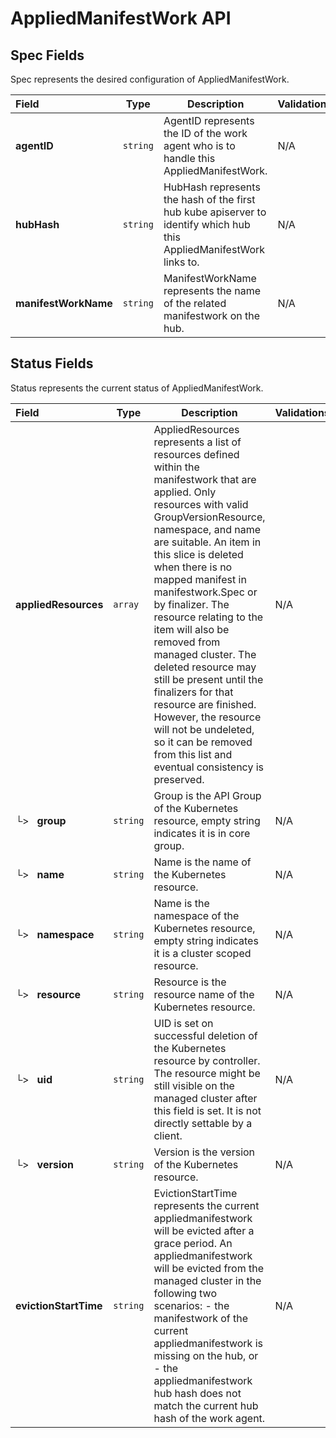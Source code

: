 # AppliedManifestWork API

## Spec Fields

Spec represents the desired configuration of AppliedManifestWork.

| Field | Type | Description | Validations |
|:---|---|---|---|
|  **agentID** | `string` | AgentID represents the ID of the work agent who is to handle this AppliedManifestWork. | N/A |
|  **hubHash** | `string` | HubHash represents the hash of the first hub kube apiserver to identify which hub this AppliedManifestWork links to. | N/A |
|  **manifestWorkName** | `string` | ManifestWorkName represents the name of the related manifestwork on the hub. | N/A |
## Status Fields

Status represents the current status of AppliedManifestWork.

| Field | Type | Description | Validations |
|:---|---|---|---|
|  **appliedResources** | `array` | AppliedResources represents a list of resources defined within the manifestwork that are applied. Only resources with valid GroupVersionResource, namespace, and name are suitable. An item in this slice is deleted when there is no mapped manifest in manifestwork.Spec or by finalizer. The resource relating to the item will also be removed from managed cluster. The deleted resource may still be present until the finalizers for that resource are finished. However, the resource will not be undeleted, so it can be removed from this list and eventual consistency is preserved. | N/A |
| └>&nbsp;&nbsp; **group** | `string` | Group is the API Group of the Kubernetes resource, empty string indicates it is in core group. | N/A |
| └>&nbsp;&nbsp; **name** | `string` | Name is the name of the Kubernetes resource. | N/A |
| └>&nbsp;&nbsp; **namespace** | `string` | Name is the namespace of the Kubernetes resource, empty string indicates it is a cluster scoped resource. | N/A |
| └>&nbsp;&nbsp; **resource** | `string` | Resource is the resource name of the Kubernetes resource. | N/A |
| └>&nbsp;&nbsp; **uid** | `string` | UID is set on successful deletion of the Kubernetes resource by controller. The resource might be still visible on the managed cluster after this field is set. It is not directly settable by a client. | N/A |
| └>&nbsp;&nbsp; **version** | `string` | Version is the version of the Kubernetes resource. | N/A |
|  **evictionStartTime** | `string` | EvictionStartTime represents the current appliedmanifestwork will be evicted after a grace period. An appliedmanifestwork will be evicted from the managed cluster in the following two scenarios:   - the manifestwork of the current appliedmanifestwork is missing on the hub, or   - the appliedmanifestwork hub hash does not match the current hub hash of the work agent. | N/A |
